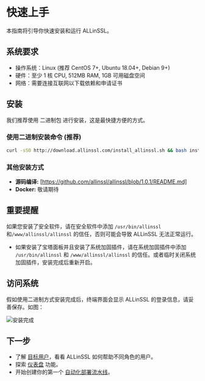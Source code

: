 # 快速上手

本指南将引导你快速安装和运行 ALLinSSL。

## 系统要求

*   操作系统：Linux (推荐 CentOS 7+, Ubuntu 18.04+, Debian 9+) 
*   硬件：至少 1 核 CPU, 512MB RAM, 1GB 可用磁盘空间
*   网络：需要连接互联网以下载依赖和申请证书

## 安装

我们推荐使用 二进制包 进行安装，这是最快捷方便的方式。

### 使用二进制安装命令 (推荐)

```bash
curl -sSO http://download.allinssl.com/install_allinssl.sh && bash install_allinssl.sh allinssl
```

### 其他安装方式
*   **源码编译:** [https://github.com/allinssl/allinssl/blob/1.0.1/README.md]
*   **Docker:** 敬请期待

## 重要提醒

如果您安装了安全软件，请在安全软件中添加 `/usr/bin/allinssl`和`/www/allinssl/allinssl` 的信任，否则可能会导致 ALLinSSL 无法正常运行。

* 如果安装了宝塔面板并且安装了系统加固插件，请在系统加固插件中添加 `/usr/bin/allinssl` 和 `/www/allinssl/allinssl` 的信任。或者临时关闭系统加固插件，安装完成后重新开启。

## 访问系统

假如使用二进制方式安装完成后，终端界面会显示 ALLinSSL 的登录信息，请妥善保存。如图：

![安装完成](/images/install_success.png)

## 下一步

*   了解 [目标用户](./who-is-it-for.md)，看看 ALLinSSL 如何帮助不同角色的用户。
*   探索 [仪表盘](../features/dashboard.md) 功能。
*   开始创建你的第一个 [自动化部署流水线](../features/automation-workflows.md)。
